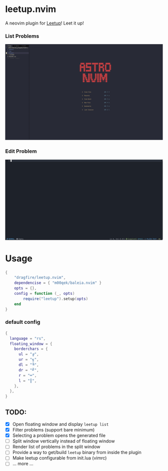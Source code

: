 # leetup.nvim
A neovim plugin for [Leetup](https://github.com/dragfire/leetup)! Leet it up!

### List Problems

![List problems](./assets/demo.gif?raw=true)

### Edit Problem

![Edit problems](./assets/edit.gif?raw=true)

# Usage
```lua
{
    "dragfire/leetup.nvim",
    dependencise = { "m00qek/baleia.nvim" }
    opts = {},
    config = function (_, opts)
        require("leetup").setup(opts)
    end
}
```
### default config
```lua
{
  language = "rs",
  floating_window = {
    borderchars = {
      ul = "╔",
      ur = "╗",
      dl = "╚",
      dr = "╝",
      r = "═",
      l = "║",
    },
  },
}
```

## TODO:
- [x] Open floating window and display `leetup list`
- [x] Filter problems (support bare minimum)
- [x] Selecting a problem opens the generated file 
- [ ] Split window vertically instead of floating window
- [ ] Render list of problems in the split window
- [ ] Provide a way to get/build `leetup` binary from inside the plugin
- [ ] Make leetup configurable from init.lua (vimrc)
- [ ] ... more ...
